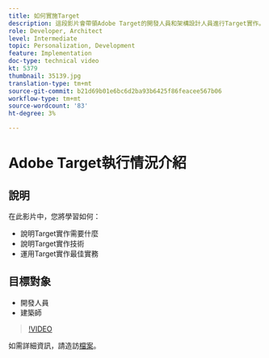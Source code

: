 ```yaml
---
title: 如何實施Target
description: 這段影片會帶領Adobe Target的開發人員和架構設計人員進行Target實作。 觀看此影片，瞭解不同的Target實作技術，並運用Target實作最佳實務。
role: Developer, Architect
level: Intermediate
topic: Personalization, Development
feature: Implementation
doc-type: technical video
kt: 5379
thumbnail: 35139.jpg
translation-type: tm+mt
source-git-commit: b21d69b01e6bc6d2ba93b6425f86feacee567b06
workflow-type: tm+mt
source-wordcount: '83'
ht-degree: 3%

---
```



# Adobe Target執行情況介紹

## 說明

在此影片中，您將學習如何：

* 說明Target實作需要什麼
* 說明Target實作技術
* 運用Target實作最佳實務

## 目標對象

* 開發人員
* 建築師

>[!VIDEO](https://video.tv.adobe.com/v/35139/?quality=12)

如需詳細資訊，請造訪[檔案](https://docs.adobe.com/content/help/en/target/using/implement-target/implementing-target.html)。
